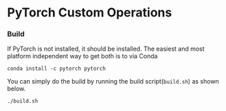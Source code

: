 # PyTorch Custom Operations

### Build
If PyTorch is not installed, it should be installed.
The easiest and most platform independent way to get both is to via Conda
```
conda install -c pytorch pytorch
```

You can simply do the build by running the build script(`build.sh`) as shown below.
​
```
./build.sh   
```
